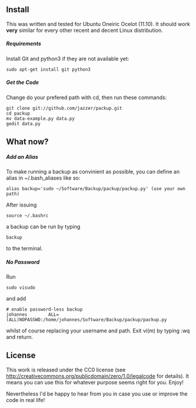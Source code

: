 ## Install

This was written and tested for Ubuntu Oneiric Ocelot (11.10).
It should work **very** similar for every other recent and decent Linux distribution.

##### Requirements
Install Git and python3 if they are not available yet:

    sudo apt-get install git python3 

##### Get the Code

Change do your prefered path with cd, then run these commands:

    git clone git://github.com/jazzer/packup.git
    cd packup
    mv data-example.py data.py
    gedit data.py


## What now?

##### Add an Alias

To make running a backup as convinient as possible, you can define an alias in
~/.bash_aliases like so: 

    alias backup='sudo ~/Software/Backup/packup/packup.py' (use your own path)

After issuing

    source ~/.bashrc

a backup can be run by typing

    backup

to the terminal.


##### No Password

Run

    sudo visudo

and add

    # enable password-less backup
    johannes        ALL=(ALL)NOPASSWD:/home/johannes/Software/Backup/packup/packup.py

whilst of course replacing your username and path. Exit vi(m) by typing :wq and 
return.



## License

This work is released under the CC0 license (see http://creativecommons.org/publicdomain/zero/1.0/legalcode for details).
It means you can use this for whatever purpose seems right for you. Enjoy!

Nevertheless I'd be happy to hear from you in case you use or improve the code in real life!
